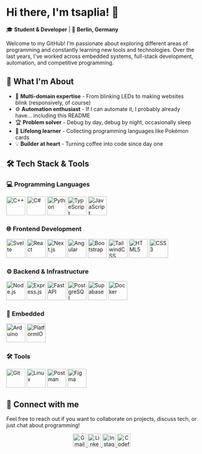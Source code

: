# Hi there, I'm tsaplia! 👋

🎓 **Student & Developer** | 📍 **Berlin, Germany**

Welcome to my GitHub! I'm passionate about exploring different areas of programming and constantly learning new tools and technologies. Over the last years, I've worked across embedded systems, full-stack development, automation, and competitive programming.

## 🚀 What I'm About

-   🔧 **Multi-domain expertise** - From blinking LEDs to making websites blink (responsively, of course)
-   ⚙️ **Automation enthusiast** - If I can automate it, I probably already have... including this README
-   🏆 **Problem solver** - Debug by day, debug by night, occasionally sleep
-   🌱 **Lifelong learner** - Collecting programming languages like Pokémon cards
-   💡 **Builder at heart** - Turning coffee into code since day one

## 🛠️ Tech Stack & Tools

### 💻 Programming Languages

<div>
<img src="https://cdn.jsdelivr.net/gh/devicons/devicon/icons/cplusplus/cplusplus-original.svg" alt="C++" title="C++" width="50" height="50"/>
<img src="https://cdn.jsdelivr.net/gh/devicons/devicon/icons/csharp/csharp-original.svg" alt="C#" title="C#" width="50" height="50"/>
<img src="https://cdn.jsdelivr.net/gh/devicons/devicon/icons/python/python-original.svg" alt="Python" title="Python" width="50" height="50"/>
<img src="https://cdn.jsdelivr.net/gh/devicons/devicon/icons/typescript/typescript-original.svg" alt="TypeScript" title="TypeScript" width="50" height="50"/>
<img src="https://cdn.jsdelivr.net/gh/devicons/devicon/icons/javascript/javascript-original.svg" alt="JavaScript" title="JavaScript" width="50" height="50"/>
</div>

### 🌐 Frontend Development

<div>
<img src="https://cdn.jsdelivr.net/gh/devicons/devicon/icons/svelte/svelte-original.svg" alt="Svelte" title="Svelte" width="50" height="50"/>
<img src="https://cdn.jsdelivr.net/gh/devicons/devicon/icons/react/react-original.svg" alt="React" title="React" width="50" height="50"/>
<img src="https://cdn.jsdelivr.net/gh/devicons/devicon/icons/nextjs/nextjs-original.svg" alt="Next.js" title="Next.js" width="50" height="50"/>
<img src="https://cdn.jsdelivr.net/gh/devicons/devicon/icons/angular/angular-original.svg" alt="Angular" title="Angular" width="50" height="50"/>
<img src="https://cdn.jsdelivr.net/gh/devicons/devicon/icons/bootstrap/bootstrap-original.svg" alt="Bootstrap" title="Bootstrap" width="50" height="50"/>
<img src="https://cdn.jsdelivr.net/gh/devicons/devicon/icons/tailwindcss/tailwindcss-original.svg" alt="TailwindCSS" title="TailwindCSS" width="50" height="50"/>
<img src="https://cdn.jsdelivr.net/gh/devicons/devicon/icons/html5/html5-original.svg" alt="HTML5" title="HTML5" width="50" height="50"/>
<img src="https://cdn.jsdelivr.net/gh/devicons/devicon/icons/css3/css3-original.svg" alt="CSS3" title="CSS3" width="50" height="50"/>
</div>

### ⚙️ Backend & Infrastructure

<div>
<img src="https://cdn.jsdelivr.net/gh/devicons/devicon/icons/nodejs/nodejs-original.svg" alt="Node.js" title="Node.js" width="50" height="50"/>
<img src="https://cdn.jsdelivr.net/gh/devicons/devicon/icons/express/express-original.svg" alt="Express.js" title="Express.js" width="50" height="50"/>
<img src="https://cdn.jsdelivr.net/gh/devicons/devicon/icons/fastapi/fastapi-original.svg" alt="FastAPI" title="FastAPI" width="50" height="50"/>
<img src="https://cdn.jsdelivr.net/gh/devicons/devicon/icons/postgresql/postgresql-original.svg" alt="PostgreSQL" title="PostgreSQL" width="50" height="50"/>
<img src="https://cdn.jsdelivr.net/gh/devicons/devicon/icons/supabase/supabase-original.svg" alt="Supabase" title="Supabase" width="50" height="50"/>
<img src="https://cdn.jsdelivr.net/gh/devicons/devicon/icons/docker/docker-original.svg" alt="Docker" title="Docker" width="50" height="50"/>
</div>

### 🔌 Embedded

<div>
<img src="https://cdn.jsdelivr.net/gh/devicons/devicon/icons/arduino/arduino-original.svg" alt="Arduino" title="Arduino" width="50" height="50"/>
<img src="https://cdn.jsdelivr.net/npm/simple-icons@v9/icons/platformio.svg" alt="PlatformIO" title="PlatformIO" width="50" height="50"/>
</div>

### 🛠️ Tools

<div>
<img src="https://cdn.jsdelivr.net/gh/devicons/devicon/icons/git/git-original.svg" alt="Git" title="Git" width="50" height="50"/>
<img src="https://cdn.jsdelivr.net/gh/devicons/devicon/icons/linux/linux-original.svg" alt="Linux" title="Linux" width="50" height="50"/>
<img src="https://cdn.jsdelivr.net/npm/simple-icons@v9/icons/postman.svg" alt="Postman" title="Postman" width="50" height="50"/>
<img src="https://cdn.jsdelivr.net/gh/devicons/devicon/icons/figma/figma-original.svg" alt="Figma" title="Figma" width="50" height="50"/>
</div>

## 💬 Connect with me

Feel free to reach out if you want to collaborate on projects, discuss tech, or just chat about programming!

<div align="center">
<a href="mailto:your-email@gmail.com">
  <img src="https://cdn.jsdelivr.net/gh/devicons/devicon/icons/google/google-original.svg" alt="Gmail" width="35" height="35"/>
</a>
<a href="https://www.linkedin.com/in/yunna-kheifets">
  <img src="https://cdn.jsdelivr.net/gh/devicons/devicon/icons/linkedin/linkedin-original.svg" alt="LinkedIn" width="35" height="35"/>
</a>
<a href="https://www.instagram.com/yun_khey">
  <img src="https://upload.wikimedia.org/wikipedia/commons/a/a5/Instagram_icon.png" alt="Instagram" width="35" height="35"/>
</a>
<a href="https://codeforces.com/profile/YKheifets">
  <img src="https://cdn.jsdelivr.net/npm/simple-icons@v9/icons/codeforces.svg" alt="Codeforces" width="35" height="35"/>
</a>
</div>
